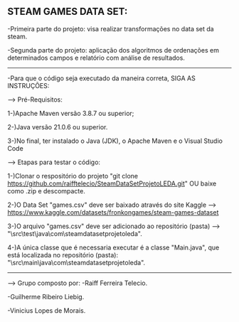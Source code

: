 STEAM GAMES DATA SET:
-------------------------------------------------------------------------------------------

-Primeira parte do projeto: visa realizar transformações no data set da steam.

-Segunda parte do projeto: aplicação dos algoritmos de ordenações em determinados campos e relatório com análise de resultados.

__________________________________________________________________________________________
-Para que o código seja executado da maneira correta, SIGA AS INSTRUÇÕES:

--> Pré-Requisitos:

  1-)Apache Maven versão 3.8.7 ou superior;

  2-)Java versão 21.0.6 ou superior.

  3-)No final, ter instalado o Java (JDK), o Apache Maven e o Visual Studio Code

--> Etapas para testar o código:

  1-)Clonar o respositório do projeto "git clone https://github.com/raifftelecio/SteamDataSetProjetoLEDA.git" OU baixe como .zip e descompacte.

  2-)O Data Set "games.csv" deve ser baixado através do site Kaggle --> https://www.kaggle.com/datasets/fronkongames/steam-games-dataset

  3-)O arquivo "games.csv" deve ser adicionado ao repositório (pasta) --> "\src\test\java\com\steamdatasetprojetoleda".

  4-)A única classe que é necessaria executar é a classe "Main.java", que está localizada no repositório (pasta):
"\src\main\java\com\steamdatasetprojetoleda".

---------------------------------------------------------------------------------------------
--> Grupo composto por: 
  -Raiff Ferreira Telecio.
  
  -Guilherme Ribeiro Liebig. 
  
  -Vinicius Lopes de Morais.
